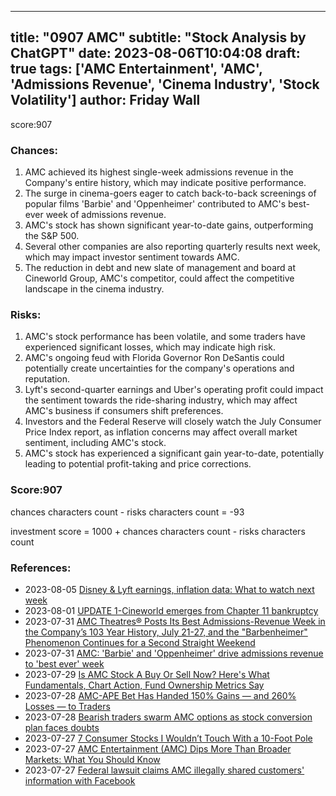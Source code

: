 
---
title: "0907 AMC"
subtitle: "Stock Analysis by ChatGPT"
date: 2023-08-06T10:04:08
draft: true
tags: ['AMC Entertainment', 'AMC', 'Admissions Revenue', 'Cinema Industry', 'Stock Volatility']
author: Friday Wall
---

score:907
### Chances:
1. AMC achieved its highest single-week admissions revenue in the Company's entire history, which may indicate positive performance.
2. The surge in cinema-goers eager to catch back-to-back screenings of popular films 'Barbie' and 'Oppenheimer' contributed to AMC's best-ever week of admissions revenue.
3. AMC's stock has shown significant year-to-date gains, outperforming the S&P 500.
4. Several other companies are also reporting quarterly results next week, which may impact investor sentiment towards AMC.
5. The reduction in debt and new slate of management and board at Cineworld Group, AMC's competitor, could affect the competitive landscape in the cinema industry.
### Risks:
1. AMC's stock performance has been volatile, and some traders have experienced significant losses, which may indicate high risk.
2. AMC's ongoing feud with Florida Governor Ron DeSantis could potentially create uncertainties for the company's operations and reputation.
3. Lyft's second-quarter earnings and Uber's operating profit could impact the sentiment towards the ride-sharing industry, which may affect AMC's business if consumers shift preferences.
4. Investors and the Federal Reserve will closely watch the July Consumer Price Index report, as inflation concerns may affect overall market sentiment, including AMC's stock.
5. AMC's stock has experienced a significant gain year-to-date, potentially leading to potential profit-taking and price corrections.
### Score:907
chances characters count - risks characters count = -93

investment score = 1000 + chances characters count - risks characters count
### References:
- 2023-08-05 [Disney & Lyft earnings, inflation data: What to watch next week](https://finance.yahoo.com/video/disney-lyft-earnings-inflation-data-211302843.html?.tsrc=rss)
- 2023-08-01 [UPDATE 1-Cineworld emerges from Chapter 11 bankruptcy](https://finance.yahoo.com/news/1-cineworld-emerges-chapter-11-072029223.html?.tsrc=rss)
- 2023-07-31 [AMC Theatres® Posts Its Best Admissions-Revenue Week in the Company’s 103 Year History, July 21-27, and the "Barbenheimer" Phenomenon Continues for a Second Straight Weekend](https://finance.yahoo.com/news/amc-theatres-posts-best-admissions-125600327.html?.tsrc=rss)
- 2023-07-31 [AMC: 'Barbie' and 'Oppenheimer' drive admissions revenue to 'best ever' week](https://finance.yahoo.com/news/amc-barbie-oppenheimer-drive-admissions-111216352.html?.tsrc=rss)
- 2023-07-29 [Is AMC Stock A Buy Or Sell Now? Here's What Fundamentals, Chart Action, Fund Ownership Metrics Say](https://finance.yahoo.com/m/5ae7d8bb-6878-37cf-87f3-2a790ddae64d/is-amc-stock-a-buy-or-sell.html?.tsrc=rss)
- 2023-07-28 [AMC-APE Bet Has Handed 150% Gains — and 260% Losses — to Traders](https://finance.yahoo.com/news/amc-ape-bet-handed-150-150914702.html?.tsrc=rss)
- 2023-07-28 [Bearish traders swarm AMC options as stock conversion plan faces doubts](https://ca.finance.yahoo.com/news/bearish-traders-swarm-amc-options-110529021.html?.tsrc=rss)
- 2023-07-27 [7 Consumer Stocks I Wouldn’t Touch With a 10-Foot Pole](https://finance.yahoo.com/news/7-consumer-stocks-wouldn-t-111004706.html?.tsrc=rss)
- 2023-07-27 [AMC Entertainment (AMC) Dips More Than Broader Markets: What You Should Know](https://finance.yahoo.com/news/amc-entertainment-amc-dips-more-221524609.html?.tsrc=rss)
- 2023-07-27 [Federal lawsuit claims AMC illegally shared customers' information with Facebook](https://finance.yahoo.com/m/d85b794d-9acd-378b-a2d3-2f1628512e88/federal-lawsuit-claims-amc.html?.tsrc=rss)


                
